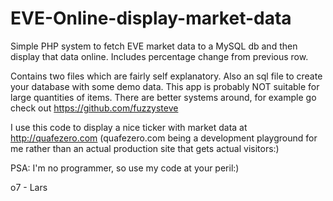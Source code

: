# EVE-Online-display-market-data
Simple PHP system to fetch EVE market data to a MySQL db and then display that data online. Includes percentage change from previous row.

Contains two files which are fairly self explanatory. Also an sql file to create your database with some demo data.
This app is probably NOT suitable for large quantities of items. There are better systems around, for example go check out https://github.com/fuzzysteve

I use this code to display a nice ticker with market data at http://quafezero.com (quafezero.com being a development playground for me rather than an actual production site that gets actual visitors:)

PSA: I'm no programmer, so use my code at your peril:)

o7 - Lars
